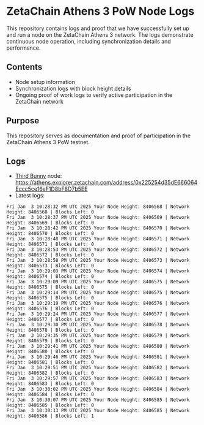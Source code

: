 # ZetaChain Athens 3 PoW Node Logs
This repository contains logs and proof that we have successfully set up and run a node on the ZetaChain Athens 3 network. The logs demonstrate continuous node operation, including synchronization details and performance.

## Contents
- Node setup information
- Synchronization logs with block height details
- Ongoing proof of work logs to verify active participation in the ZetaChain network

## Purpose
This repository serves as documentation and proof of participation in the ZetaChain Athens 3 PoW testnet.

## Logs

- [Third Bunny](https://thirdbunny.xyz/) node: https://athens.explorer.zetachain.com/address/0x225254d35dE666064Eccc5ce16eF1D8bF8D7b5EE
- Latest logs:
```
Fri Jan  3 10:28:32 PM UTC 2025 Your Node Height: 8406568 | Network Height: 8406568 | Blocks Left: 0
Fri Jan  3 10:28:37 PM UTC 2025 Your Node Height: 8406569 | Network Height: 8406569 | Blocks Left: 0
Fri Jan  3 10:28:42 PM UTC 2025 Your Node Height: 8406570 | Network Height: 8406570 | Blocks Left: 0
Fri Jan  3 10:28:48 PM UTC 2025 Your Node Height: 8406571 | Network Height: 8406571 | Blocks Left: 0
Fri Jan  3 10:28:53 PM UTC 2025 Your Node Height: 8406572 | Network Height: 8406572 | Blocks Left: 0
Fri Jan  3 10:28:58 PM UTC 2025 Your Node Height: 8406573 | Network Height: 8406573 | Blocks Left: 0
Fri Jan  3 10:29:03 PM UTC 2025 Your Node Height: 8406574 | Network Height: 8406574 | Blocks Left: 0
Fri Jan  3 10:29:09 PM UTC 2025 Your Node Height: 8406575 | Network Height: 8406575 | Blocks Left: 0
Fri Jan  3 10:29:14 PM UTC 2025 Your Node Height: 8406575 | Network Height: 8406575 | Blocks Left: 0
Fri Jan  3 10:29:19 PM UTC 2025 Your Node Height: 8406576 | Network Height: 8406576 | Blocks Left: 0
Fri Jan  3 10:29:24 PM UTC 2025 Your Node Height: 8406577 | Network Height: 8406577 | Blocks Left: 0
Fri Jan  3 10:29:30 PM UTC 2025 Your Node Height: 8406578 | Network Height: 8406578 | Blocks Left: 0
Fri Jan  3 10:29:35 PM UTC 2025 Your Node Height: 8406579 | Network Height: 8406579 | Blocks Left: 0
Fri Jan  3 10:29:41 PM UTC 2025 Your Node Height: 8406580 | Network Height: 8406580 | Blocks Left: 0
Fri Jan  3 10:29:46 PM UTC 2025 Your Node Height: 8406581 | Network Height: 8406581 | Blocks Left: 0
Fri Jan  3 10:29:51 PM UTC 2025 Your Node Height: 8406582 | Network Height: 8406582 | Blocks Left: 0
Fri Jan  3 10:29:57 PM UTC 2025 Your Node Height: 8406583 | Network Height: 8406583 | Blocks Left: 0
Fri Jan  3 10:30:02 PM UTC 2025 Your Node Height: 8406584 | Network Height: 8406584 | Blocks Left: 0
Fri Jan  3 10:30:07 PM UTC 2025 Your Node Height: 8406585 | Network Height: 8406585 | Blocks Left: 0
Fri Jan  3 10:30:13 PM UTC 2025 Your Node Height: 8406585 | Network Height: 8406586 | Blocks Left: 1
```

